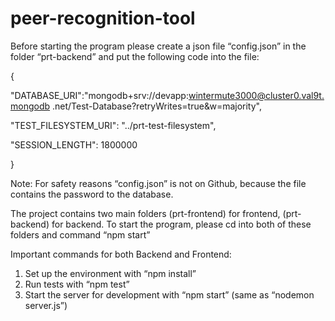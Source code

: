 # peer-recognition-tool

Before starting the program please create a json file “config.json” in the folder “prt-backend” and put the following code into the file:

{              

"DATABASE_URI":"mongodb+srv://devapp:wintermute3000@cluster0.val9t.mongodb    .net/Test-Database?retryWrites=true&w=majority",

"TEST_FILESYSTEM_URI": "../prt-test-filesystem",

"SESSION_LENGTH": 1800000

}

Note: For safety reasons “config.json” is not on Github, because the file contains the password to the database.

The project contains two main folders (prt-frontend) for frontend, (prt-backend) for backend. To start the program, please cd into both of these folders and command “npm start”

Important commands for both Backend and Frontend:
1. Set up the environment with “npm install”
2. Run tests with “npm test”
3. Start the server for development with “npm start” (same as “nodemon server.js”)

